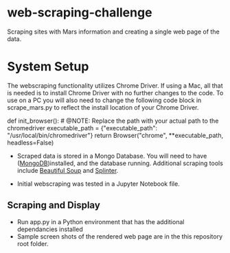 # web-scraping-challenge
Scraping sites with Mars information and creating a single web page of the data.

# System Setup
The webscraping functionality utilizes Chrome Driver. If using a Mac, all that is needed is to install Chrome Driver with no further changes to the code. 
To use on a PC you will also need to change the following code block in scrape_mars.py to reflect the install location of your Chrome Driver.

def init_browser():
    # @NOTE: Replace the path with your actual path to the chromedriver
    executable_path = {"executable_path": "/usr/local/bin/chromedriver"}
    return Browser("chrome", **executable_path, headless=False)
    
* Scraped data is stored in a Mongo Database. You will need to have (<a href="https://www.mongodb.com/try/download/community">MongoDB</a>)installed, and the database running. Additional scraping tools include <a href="https://www.crummy.com/software/BeautifulSoup/bs4/doc/#installing-beautiful-soup">Beautiful Soup</a> and <a href="https://splinter.readthedocs.io/en/latest/install.html">Splinter</a>.

* Initial webscraping was tested in a Jupyter Notebook file. 

## Scraping and Display

* Run app.py in a Python environment that has the additional dependancies installed
* Sample screen shots of the rendered web page are in the this repository root folder. 
